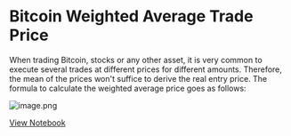 # Bitcoin Weighted Average Trade Price

When trading Bitcoin, stocks or any other asset, it is very common to execute several trades at different prices for different amounts. Therefore, the mean of the prices won't suffice to derive the real entry price. The formula to calculate the weighted average price goes as follows:

![image.png](https://github.com/jesusgraterol/BitcoinWeightedAverageTradePrice/assets/136823357/9747588b-962d-4125-a231-fa68513a929a)

[View Notebook](./bitcoinweightedaveragetradeprice.ipynb)
